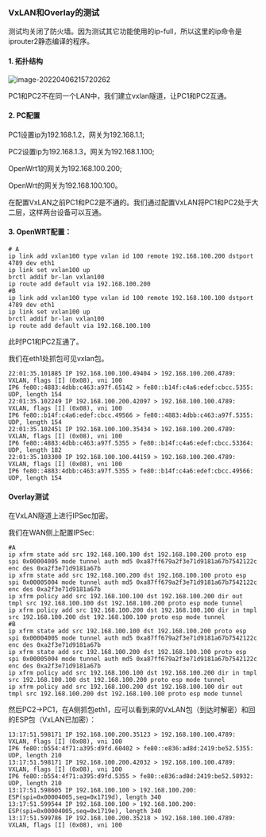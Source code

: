 ### VxLAN和Overlay的测试



测试均关闭了防火墙。因为测试其它功能使用的ip-full，所以这里的ip命令是iprouter2静态编译的程序。



#### 1. 拓扑结构

![image-20220406215720262](E:\openwrt-x86-文档\intelopenwrt-document\pic\image-20220406215720262-16492534416831.png)

PC1和PC2不在同一个LAN中，我们建立vxlan隧道，让PC1和PC2互通。



#### 2. PC配置

PC1设置ip为192.168.1.2，网关为192.168.1.1;

PC2设置ip为192.168.1.3，网关为192.168.1.100;

OpenWrt1的网关为192.168.100.200;

OpenWrt的网关为192.168.100.100。

在配置VxLAN之前PC1和PC2是不通的。我们通过配置VxLAN将PC1和PC2处于大二层，这样两台设备可以互通。



#### 3. OpenWRT配置：

```
# A
ip link add vxlan100 type vxlan id 100 remote 192.168.100.200 dstport 4789 dev eth1
ip link set vxlan100 up
brctl addif br-lan vxlan100
ip route add default via 192.168.100.200
#B
ip link add vxlan100 type vxlan id 100 remote 192.168.100.100 dstport 4789 dev eth1
ip link set vxlan100 up
brctl addif br-lan vxlan100
ip route add default via 192.168.100.100
```

此时PC1和PC2互通了。

我们在eth1处抓包可见vxlan包。

```
22:01:35.101885 IP 192.168.100.100.49404 > 192.168.100.200.4789: VXLAN, flags [I] (0x08), vni 100
IP6 fe80::4883:4dbb:c463:a97f.65142 > fe80::b14f:c4a6:edef:cbcc.5355: UDP, length 154
22:01:35.102249 IP 192.168.100.200.42097 > 192.168.100.100.4789: VXLAN, flags [I] (0x08), vni 100
IP6 fe80::b14f:c4a6:edef:cbcc.49566 > fe80::4883:4dbb:c463:a97f.5355: UDP, length 154
22:01:35.102451 IP 192.168.100.100.35434 > 192.168.100.200.4789: VXLAN, flags [I] (0x08), vni 100
IP6 fe80::4883:4dbb:c463:a97f.5355 > fe80::b14f:c4a6:edef:cbcc.53364: UDP, length 182
22:01:35.103300 IP 192.168.100.100.44159 > 192.168.100.200.4789: VXLAN, flags [I] (0x08), vni 100
IP6 fe80::4883:4dbb:c463:a97f.5355 > fe80::b14f:c4a6:edef:cbcc.49566: UDP, length 154
```



#### Overlay测试

在VxLAN隧道上进行IPSec加密。

我们在WAN侧上配置IPSec:

```
#A
ip xfrm state add src 192.168.100.100 dst 192.168.100.200 proto esp spi 0x00004005 mode tunnel auth md5 0xa87ff679a2f3e71d9181a67b7542122c enc des 0xa2f3e71d9181a67b
ip xfrm state add src 192.168.100.200 dst 192.168.100.100 proto esp spi 0x00005004 mode tunnel auth md5 0xa87ff679a2f3e71d9181a67b7542122c enc des 0xa2f3e71d9181a67b
ip xfrm policy add src 192.168.100.100 dst 192.168.100.200 dir out tmpl src 192.168.100.100 dst 192.168.100.200 proto esp mode tunnel
ip xfrm policy add src 192.168.100.200 dst 192.168.100.100 dir in tmpl src 192.168.100.200 dst 192.168.100.100 proto esp mode tunnel
#B
ip xfrm state add src 192.168.100.100 dst 192.168.100.200 proto esp spi 0x00004005 mode tunnel auth md5 0xa87ff679a2f3e71d9181a67b7542122c enc des 0xa2f3e71d9181a67b
ip xfrm state add src 192.168.100.200 dst 192.168.100.100 proto esp spi 0x00005004 mode tunnel auth md5 0xa87ff679a2f3e71d9181a67b7542122c enc des 0xa2f3e71d9181a67b
ip xfrm policy add src 192.168.100.100 dst 192.168.100.200 dir in tmpl src 192.168.100.100 dst 192.168.100.200 proto esp mode tunnel
ip xfrm policy add src 192.168.100.200 dst 192.168.100.100 dir out tmpl src 192.168.100.200 dst 192.168.100.100 proto esp mode tunnel
```

然后PC2->PC1，在A侧抓包eth1，应可以看到来的VxLAN包（到达时解密）和回的ESP包（VxLAN已加密）：

```
13:17:51.598171 IP 192.168.100.200.35123 > 192.168.100.100.4789: VXLAN, flags [I] (0x08), vni 100
IP6 fe80::b554:4f71:a395:d9fd.60402 > fe80::e836:ad8d:2419:be52.5355: UDP, length 210
13:17:51.598171 IP 192.168.100.200.42032 > 192.168.100.100.4789: VXLAN, flags [I] (0x08), vni 100
IP6 fe80::b554:4f71:a395:d9fd.5355 > fe80::e836:ad8d:2419:be52.58932: UDP, length 210
13:17:51.598605 IP 192.168.100.100 > 192.168.100.200: ESP(spi=0x00004005,seq=0x1719d), length 340
13:17:51.599544 IP 192.168.100.100 > 192.168.100.200: ESP(spi=0x00004005,seq=0x1719e), length 340
13:17:51.599786 IP 192.168.100.200.35218 > 192.168.100.100.4789: VXLAN, flags [I] (0x08), vni 100
```

